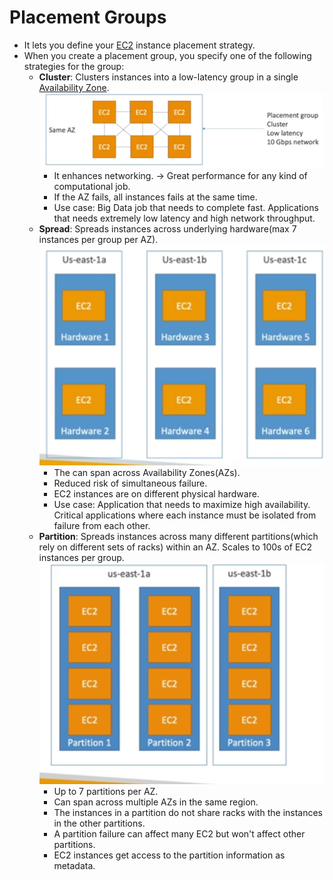 # Placement Groups
- It lets you define your [EC2](AWS/Cloud%20Practitioner%20(CLF-C02)/Module%202%20-%20Compute%20in%20the%20Cloud/04A-Amazon%20Elastic%20Compute%20Cloud(EC2).md) instance placement strategy.
- When you create a placement group, you specify one of the following strategies for the group:
	- **Cluster**: Clusters instances into a low-latency group in a single [Availability Zone](AWS/Cloud%20Practitioner%20(CLF-C02)/Module%203%20-%20Infrastructure%20and%20Realiability/08B-Availability%20Zones.md).
		![](AWS/AWS%20Solutions%20Architect%20Associate%20Certification%20SAA-C03/img/Pasted%20image%2020241104152537.png)
		- It enhances networking. -> Great performance for any kind of computational job.
		- If the AZ fails, all instances fails at the same time.
		- Use case: Big Data job that needs to complete fast. Applications that needs extremely low latency and high network throughput.
	- **Spread**: Spreads instances across underlying hardware(max 7 instances per group per AZ).
		![](AWS/AWS%20Solutions%20Architect%20Associate%20Certification%20SAA-C03/img/Pasted%20image%2020241104152834.png)
		- The can span across Availability Zones(AZs).
		- Reduced risk of simultaneous failure.
		- EC2 instances are on different physical hardware.
		- Use case: Application that needs to maximize high availability. Critical applications where each instance must be isolated from failure from each other.
	- **Partition**: Spreads instances across many different partitions(which rely on different sets of racks) within an AZ. Scales to 100s of EC2 instances per group.
		![](AWS/AWS%20Solutions%20Architect%20Associate%20Certification%20SAA-C03/img/Pasted%20image%2020241104153127.png)
		- Up to 7 partitions per AZ.
		- Can span across multiple AZs in the same region.
		- The instances in a partition do not share racks with the instances in the other partitions.
		- A partition failure can affect many EC2 but won't affect other partitions.
		- EC2 instances get access to the partition information as metadata.
